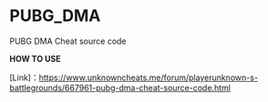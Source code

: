 # PUBG_DMA
PUBG DMA Cheat source code

**HOW TO USE**

[Link]：https://www.unknowncheats.me/forum/playerunknown-s-battlegrounds/667961-pubg-dma-cheat-source-code.html
